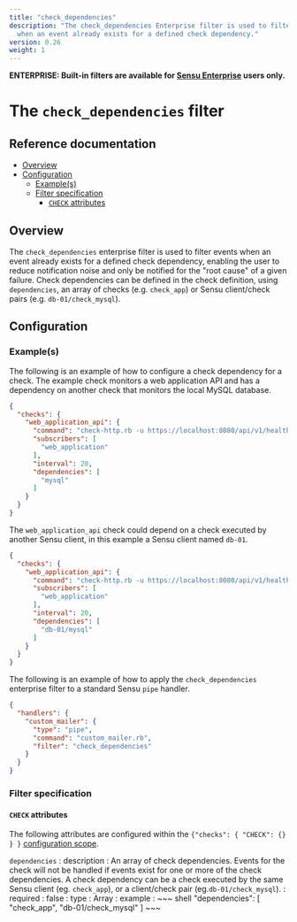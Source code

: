```yaml
---
title: "check_dependencies"
description: "The check_dependencies Enterprise filter is used to filter events
  when an event already exists for a defined check dependency."
version: 0.26
weight: 1
---
```


**ENTERPRISE: Built-in filters are available for [Sensu Enterprise][0]
users only.**

# The `check_dependencies` filter

## Reference documentation

- [Overview](#overview)
- [Configuration](#configuration)
  - [Example(s)](#examples)
  - [Filter specification](#filter-specification)
    - [`CHECK` attributes](#check-attributes)

## Overview

The `check_dependencies` enterprise filter is used to filter events when an
event already exists for a defined check dependency, enabling the user to reduce
notification noise and only be notified for the "root cause" of a given failure.
Check dependencies can be defined in the check definition, using `dependencies`,
an array of checks (e.g. `check_app`) or Sensu client/check pairs (e.g.
`db-01/check_mysql`).

## Configuration

### Example(s)

The following is an example of how to configure a check dependency for a check.
The example check monitors a web application API and has a dependency on another
check that monitors the local MySQL database.

~~~ json
{
  "checks": {
    "web_application_api": {
      "command": "check-http.rb -u https://localhost:8080/api/v1/health",
      "subscribers": [
        "web_application"
      ],
      "interval": 20,
      "dependencies": [
        "mysql"
      ]
    }
  }
}
~~~

The `web_application_api` check could depend on a check executed by another
Sensu client, in this example a Sensu client named `db-01`.

~~~ json
{
  "checks": {
    "web_application_api": {
      "command": "check-http.rb -u https://localhost:8080/api/v1/health",
      "subscribers": [
        "web_application"
      ],
      "interval": 20,
      "dependencies": [
        "db-01/mysql"
      ]
    }
  }
}
~~~

The following is an example of how to apply the `check_dependencies` enterprise
filter to a standard Sensu `pipe` handler.

~~~ json
{
  "handlers": {
    "custom_mailer": {
      "type": "pipe",
      "command": "custom_mailer.rb",
      "filter": "check_dependencies"
    }
  }
}
~~~

### Filter specification

#### `CHECK` attributes

The following attributes are configured within the `{"checks": { "CHECK": {} }
}` [configuration scope][1].

`dependencies`
: description
  : An array of check dependencies. Events for the check will not be handled if
    events exist for one or more of the check dependencies. A check dependency
    can be a check executed by the same Sensu client (eg. `check_app`), or a
    client/check pair (eg.`db-01/check_mysql`).
: required
  : false
: type
  : Array
: example
  : ~~~ shell
    "dependencies": [
      "check_app",
      "db-01/check_mysql"
    ]
    ~~~


[?]:  #
[0]:  /enterprise
[1]:  ../reference/configuration.html#configuration-scopes
